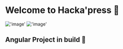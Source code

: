# Welcome to Hacka'press 🧺

!['image'](<https://img.shields.io/badge/Angular-DD0031?style=for-the-badge&logo=angular&logoColor=white>) !['image'](<https://img.shields.io/badge/Tailwind_CSS-38B2AC?style=for-the-badge&logo=tailwind-css&logoColor=white>)

## Angular Project in build 🚧
